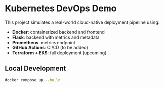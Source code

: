 # Kubernetes DevOps Demo

This project simulates a real-world cloud-native deployment pipeline using:

- **Docker**: containerized backend and frontend
- **Flask**: backend with metrics and metadata
- **Prometheus**: metrics endpoint
- **GitHub Actions**: CI/CD (to be added)
- **Terraform + EKS**: full deployment (upcoming)

## Local Development

```bash
docker compose up --build